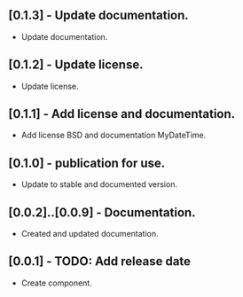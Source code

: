 ## [0.1.3] - Update documentation.

* Update documentation.

## [0.1.2] - Update license.

* Update license.

## [0.1.1] - Add license and documentation.

* Add license BSD and documentation MyDateTime.

## [0.1.0] - publication for use.

* Update to stable and documented version.

## [0.0.2]..[0.0.9] - Documentation.

* Created and updated documentation.

## [0.0.1] - TODO: Add release date

* Create component.